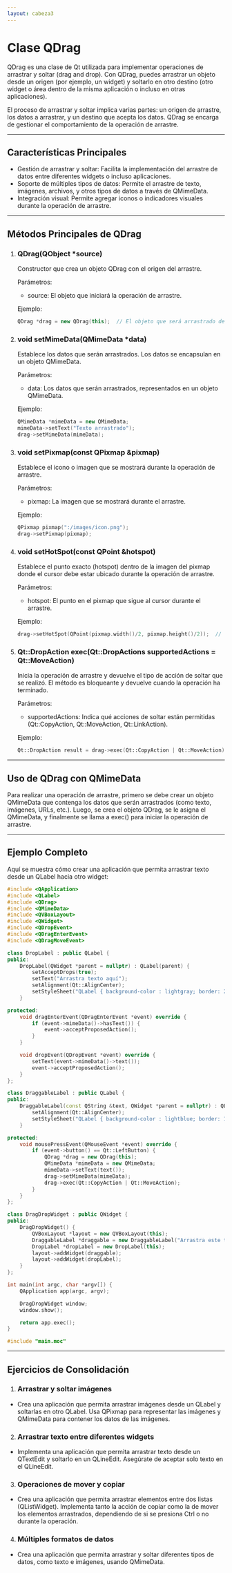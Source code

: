 ```yaml
---
layout: cabeza3
---
```


# Clase QDrag
QDrag es una clase de Qt utilizada para implementar operaciones de arrastrar y soltar (drag and drop). Con QDrag, puedes arrastrar un objeto desde un origen (por ejemplo, un widget) y soltarlo en otro destino (otro widget o área dentro de la misma aplicación o incluso en otras aplicaciones).

El proceso de arrastrar y soltar implica varias partes: un origen de arrastre, los datos a arrastrar, y un destino que acepta los datos. QDrag se encarga de gestionar el comportamiento de la operación de arrastre.
***
## Características Principales
- Gestión de arrastrar y soltar: Facilita la implementación del arrastre de datos entre diferentes widgets o incluso aplicaciones.
- Soporte de múltiples tipos de datos: Permite el arrastre de texto, imágenes, archivos, y otros tipos de datos a través de QMimeData.
- Integración visual: Permite agregar iconos o indicadores visuales durante la operación de arrastre.
***
## Métodos Principales de QDrag
1. ### QDrag(QObject *source)
    Constructor que crea un objeto QDrag con el origen del arrastre.
    
    Parámetros:
    - source: El objeto que iniciará la operación de arrastre.
    
    Ejemplo:
    ```cpp
    QDrag *drag = new QDrag(this);  // El objeto que será arrastrado desde 'this'
    ```
2. ### void setMimeData(QMimeData *data)
    Establece los datos que serán arrastrados. Los datos se encapsulan en un objeto QMimeData.
    
    Parámetros:
    - data: Los datos que serán arrastrados, representados en un objeto QMimeData.
    
    Ejemplo:
    ```cpp
    QMimeData *mimeData = new QMimeData;
    mimeData->setText("Texto arrastrado");
    drag->setMimeData(mimeData);
    ```
3. ### void setPixmap(const QPixmap &pixmap)
    Establece el icono o imagen que se mostrará durante la operación de arrastre.
    
    Parámetros:
    - pixmap: La imagen que se mostrará durante el arrastre.
    
    Ejemplo:
    ```cpp
    QPixmap pixmap(":/images/icon.png");
    drag->setPixmap(pixmap);
    ```
4. ### void setHotSpot(const QPoint &hotspot)
    Establece el punto exacto (hotspot) dentro de la imagen del pixmap donde el cursor debe estar ubicado durante la operación de arrastre.
    
    Parámetros:
    - hotspot: El punto en el pixmap que sigue al cursor durante el arrastre.
   
    Ejemplo:
    ```cpp
    drag->setHotSpot(QPoint(pixmap.width()/2, pixmap.height()/2));  // Centra el cursor en el icono
    ```
5. ### Qt::DropAction exec(Qt::DropActions supportedActions = Qt::MoveAction)
    Inicia la operación de arrastre y devuelve el tipo de acción de soltar que se realizó. El método es bloqueante y devuelve cuando la operación ha terminado.
    
    Parámetros:
    - supportedActions: Indica qué acciones de soltar están permitidas (Qt::CopyAction, Qt::MoveAction, Qt::LinkAction).
    
    Ejemplo:
    ```cpp
    Qt::DropAction result = drag->exec(Qt::CopyAction | Qt::MoveAction);
    ```
***
## Uso de QDrag con QMimeData
Para realizar una operación de arrastre, primero se debe crear un objeto QMimeData que contenga los datos que serán arrastrados (como texto, imágenes, URLs, etc.). Luego, se crea el objeto QDrag, se le asigna el QMimeData, y finalmente se llama a exec() para iniciar la operación de arrastre.
***
## Ejemplo Completo
Aquí se muestra cómo crear una aplicación que permita arrastrar texto desde un QLabel hacia otro widget:
```cpp
#include <QApplication>
#include <QLabel>
#include <QDrag>
#include <QMimeData>
#include <QVBoxLayout>
#include <QWidget>
#include <QDropEvent>
#include <QDragEnterEvent>
#include <QDragMoveEvent>

class DropLabel : public QLabel {
public:
    DropLabel(QWidget *parent = nullptr) : QLabel(parent) {
        setAcceptDrops(true);
        setText("Arrastra texto aquí");
        setAlignment(Qt::AlignCenter);
        setStyleSheet("QLabel { background-color : lightgray; border: 2px dashed gray; }");
    }

protected:
    void dragEnterEvent(QDragEnterEvent *event) override {
        if (event->mimeData()->hasText()) {
            event->acceptProposedAction();
        }
    }

    void dropEvent(QDropEvent *event) override {
        setText(event->mimeData()->text());
        event->acceptProposedAction();
    }
};

class DraggableLabel : public QLabel {
public:
    DraggableLabel(const QString &text, QWidget *parent = nullptr) : QLabel(text, parent) {
        setAlignment(Qt::AlignCenter);
        setStyleSheet("QLabel { background-color : lightblue; border: 1px solid black; }");
    }

protected:
    void mousePressEvent(QMouseEvent *event) override {
        if (event->button() == Qt::LeftButton) {
            QDrag *drag = new QDrag(this);
            QMimeData *mimeData = new QMimeData;
            mimeData->setText(text());
            drag->setMimeData(mimeData);
            drag->exec(Qt::CopyAction | Qt::MoveAction);
        }
    }
};

class DragDropWidget : public QWidget {
public:
    DragDropWidget() {
        QVBoxLayout *layout = new QVBoxLayout(this);
        DraggableLabel *draggable = new DraggableLabel("Arrastra este texto", this);
        DropLabel *dropLabel = new DropLabel(this);
        layout->addWidget(draggable);
        layout->addWidget(dropLabel);
    }
};

int main(int argc, char *argv[]) {
    QApplication app(argc, argv);

    DragDropWidget window;
    window.show();

    return app.exec();
}

#include "main.moc"
```
***
## Ejercicios de Consolidación
1.	### Arrastrar y soltar imágenes
- Crea una aplicación que permita arrastrar imágenes desde un QLabel y soltarlas en otro QLabel. Usa QPixmap para representar las imágenes y QMimeData para contener los datos de las imágenes.
2.	### Arrastrar texto entre diferentes widgets
- Implementa una aplicación que permita arrastrar texto desde un QTextEdit y soltarlo en un QLineEdit. Asegúrate de aceptar solo texto en el QLineEdit.
3.	### Operaciones de mover y copiar
- Crea una aplicación que permita arrastrar elementos entre dos listas (QListWidget). Implementa tanto la acción de copiar como la de mover los elementos arrastrados, dependiendo de si se presiona Ctrl o no durante la operación.
4.	### Múltiples formatos de datos
- Crea una aplicación que permita arrastrar y soltar diferentes tipos de datos, como texto e imágenes, usando QMimeData.

